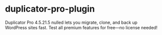 # duplicator-pro-plugin
Duplicator Pro 4.5.21.5 nulled lets you migrate, clone, and back up WordPress sites fast. Test all premium features for free—no license needed!
